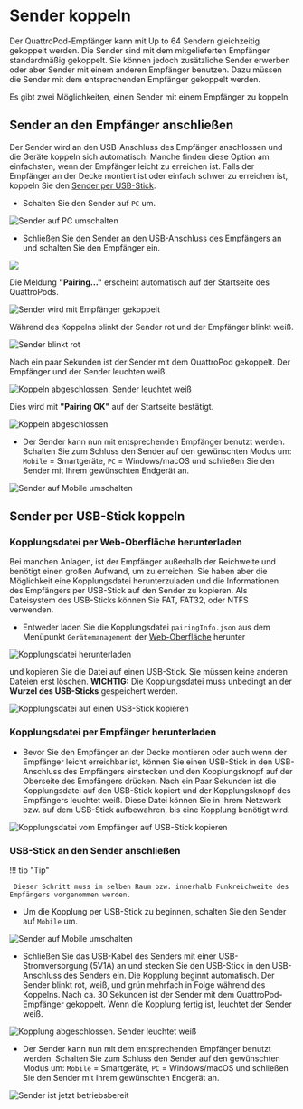 # Sender koppeln

Der QuattroPod-Empfänger kann mit Up to 64 Sendern gleichzeitig gekoppelt werden. Die Sender sind mit dem mitgelieferten Empfänger standardmäßig gekoppelt. Sie können jedoch zusätzliche Sender erwerben oder aber Sender mit einem anderen Empfänger benutzen. Dazu müssen die Sender mit dem entsprechenden Empfänger gekoppelt werden.

Es gibt zwei Möglichkeiten, einen Sender mit einem Empfänger zu koppeln

## Sender an den Empfänger anschließen

Der Sender wird an den USB-Anschluss des Empfänger anschlossen und die Geräte koppeln sich automatisch. Manche finden diese Option am einfachsten, wenn der Empfänger leicht zu erreichen ist. Falls der Empfänger an der Decke montiert ist oder einfach schwer zu erreichen ist, koppeln Sie den [Sender per USB-Stick](#sender-per-usb-stick-koppeln).

* Schalten Sie den Sender auf `PC` um. 

![Sender auf PC umschalten](/assets/img/Pairing1.jpg)

* Schließen Sie den Sender an den USB-Anschluss des Empfängers an und schalten Sie den Empfänger ein.

![](/assets/img/Pairing2.jpg)

Die Meldung **"Pairing..."** erscheint automatisch auf der Startseite des QuattroPods.

![Sender wird mit Empfänger gekoppelt](/assets/img/Pairing3.jpg)

Während des Koppelns blinkt der Sender rot und der Empfänger blinkt weiß.

![Sender blinkt rot](/assets/img/Pairing4.jpg)

Nach ein paar Sekunden ist der Sender mit dem QuattroPod gekoppelt. Der Empfänger und der Sender leuchten weiß. 

![Koppeln abgeschlossen. Sender leuchtet weiß](/assets/img/Transmitter_white.jpg)

Dies wird mit **"Pairing OK"** auf der Startseite bestätigt.

![Koppeln abgeschlossen](/assets/img/Pairing5.jpg)

* Der Sender kann nun mit entsprechenden Empfänger benutzt werden. Schalten Sie zum Schluss den Sender auf den gewünschten Modus um: `Mobile` = Smartgeräte, `PC` = Windows/macOS und schließen Sie den Sender mit Ihrem gewünschten Endgerät an.

![Sender auf Mobile umschalten](/assets/img/Pairing6.jpg)

## Sender per USB-Stick koppeln

### Kopplungsdatei per Web-Oberfläche herunterladen

Bei manchen Anlagen, ist der Empfänger außerhalb der Reichweite und benötigt einen großen Aufwand, um zu erreichen. Sie haben aber die Möglichkeit eine Kopplungsdatei herunterzuladen und die Informationen des Empfängers per USB-Stick auf den Sender zu kopieren. Als Dateisystem des USB-Sticks können Sie FAT, FAT32, oder NTFS verwenden.

* Entweder laden Sie die Kopplungsdatei `pairingInfo.json` aus dem Menüpunkt `Gerätemanagement` der [Web-Oberfläche](adv.settings.md) herunter 

![Kopplungsdatei herunterladen](/assets/img/Pairing7.png)

und kopieren Sie die Datei auf einen USB-Stick. Sie müssen keine anderen Dateien erst löschen.
**WICHTIG:** Die Kopplungsdatei muss unbedingt an der **Wurzel des USB-Sticks** gespeichert werden. 

![Kopplungsdatei auf einen USB-Stick kopieren](/assets/img/Pairing8.png)

### Kopplungsdatei per Empfänger herunterladen

* Bevor Sie den Empfänger an der Decke montieren oder auch wenn der Empfänger leicht erreichbar ist, können Sie einen USB-Stick in den USB-Anschluss des Empfängers einstecken und den Kopplungsknopf auf der Oberseite des Empfängers drücken. Nach ein Paar Sekunden ist die Kopplungsdatei auf den USB-Stick kopiert und der Kopplungsknopf des Empfängers leuchtet weiß. Diese Datei können Sie in Ihrem Netzwerk bzw. auf dem USB-Stick aufbewahren, bis eine Kopplung benötigt wird.

![Kopplungsdatei vom Empfänger auf USB-Stick kopieren](/assets/img/Pairing9.jpg)

### USB-Stick an den Sender anschließen

!!! tip "Tip"

     Dieser Schritt muss im selben Raum bzw. innerhalb Funkreichweite des Empfängers vorgenommen werden.

* Um die Kopplung per USB-Stick zu beginnen, schalten Sie den Sender auf `Mobile` um.

![Sender auf Mobile umschalten](/assets/img/Pairing6.jpg)

* Schließen Sie das USB-Kabel des Senders mit einer USB-Stromversorgung (5V1A) an und stecken Sie den USB-Stick in den USB-Anschluss des Senders ein. Die Kopplung beginnt automatisch. Der Sender blinkt rot, weiß, und grün mehrfach in Folge während des Koppelns. Nach ca. 30 Sekunden ist der Sender mit dem QuattroPod-Empfänger gekoppelt. Wenn díe Kopplung fertig ist, leuchtet  der Sender weiß.

![Kopplung abgeschlossen. Sender leuchtet weiß](/assets/img/Pairing10.jpg)

* Der Sender kann nun mit dem entsprechenden Empfänger benutzt werden. Schalten Sie zum Schluss den Sender auf den gewünschten Modus um: `Mobile` = Smartgeräte, `PC` = Windows/macOS und schließen Sie den Sender mit Ihrem gewünschten Endgerät an.

![Sender ist jetzt betriebsbereit](/assets/img/Pairing6.jpg)







